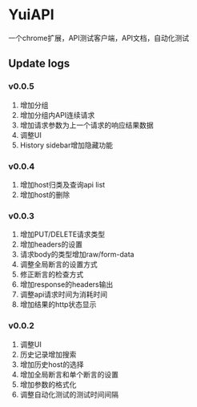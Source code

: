 # YuiAPI
一个chrome扩展，API测试客户端，API文档，自动化测试

## Update logs
### v0.0.5

1. 增加分组
2. 增加分组内API连续请求
3. 增加请求参数为上一个请求的响应结果数据
4. 调整UI
5. History sidebar增加隐藏功能

### v0.0.4

1. 增加host归类及查询api list
2. 增加host的删除

### v0.0.3

1. 增加PUT/DELETE请求类型
2. 增加headers的设置
3. 请求body的类型增加raw/form-data
4. 调整全局断言的设置方式
5. 修正断言的检查方式
6. 增加response的headers输出
7. 调整api请求时间为消耗时间
8. 增加结果的http状态显示

### v0.0.2

1. 调整UI
2. 历史记录增加搜索
3. 增加历史host的选择
4. 增加全局断言和单个断言的设置
5. 增加参数的格式化
6. 调整自动化测试的测试时间间隔